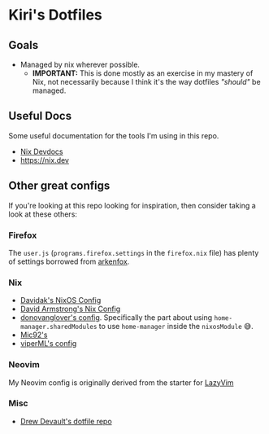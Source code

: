# Kiri's Dotfiles

## Goals

- Managed by nix wherever possible.
  - **IMPORTANT:** This is done mostly as an exercise in my mastery of Nix, not necessarily because I think it's the way dotfiles *"should"* be managed.

## Useful Docs

Some useful documentation for the tools I'm using in this repo.
- [Nix Devdocs](https://devdocs.io/nix/)
- https://nix.dev

## Other great configs

If you're looking at this repo looking for inspiration, then consider taking a look at these others:

### Firefox

The `user.js` (`programs.firefox.settings` in the `firefox.nix` file) has plenty of settings borrowed from [arkenfox](https://github.com/arkenfox/user.js).

### Nix

- [Davidak's NixOS Config](https://codeberg.org/davidak/nixos-config)
- [David Armstrong's Nix Config](https://github.com/davidarmstronglewis/nix-config)
- [donovanglover's config](https://github.com/donovanglover/dotfiles). Specifically the part about using `home-manager.sharedModules` to use `home-manager` inside the `nixosModule` 😅.
- [Mic92's](https://github.com/Mic92/dotfiles)
- [viperML's config](https://github.com/viperML/dotfiles)

### Neovim

My Neovim config is originally derived from the starter for [LazyVim](https://www.lazyvim.org/)

### Misc

- [Drew Devault's dotfile repo](https://git.sr.ht/~sircmpwn/dotfiles)
